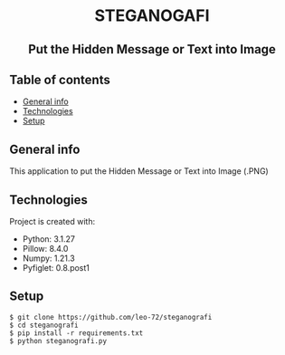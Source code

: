 <h1 align="center">STEGANOGAFI</h1>
<h2 align="center">Put the Hidden Message or Text into Image</h2>

## Table of contents
* [General info](#general-info)
* [Technologies](#technologies)
* [Setup](#setup)

## General info
This application to put the Hidden Message or Text into Image (.PNG)
	
## Technologies
Project is created with:
* Python: 3.1.27
* Pillow: 8.4.0
* Numpy: 1.21.3
* Pyfiglet: 0.8.post1
	
## Setup
```
$ git clone https://github.com/leo-72/steganografi
$ cd steganografi
$ pip install -r requirements.txt
$ python steganografi.py
```
